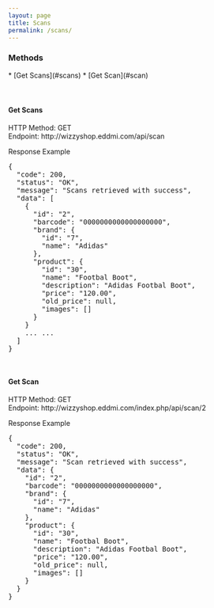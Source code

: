 ```yaml
---
layout: page
title: Scans
permalink: /scans/
---
```


<h3>Methods</h3>
* [Get Scans](#scans)
* [Get Scan](#scan)
<br/>
<br/>
<br/>

<h4 id="scans">Get Scans</h4>
HTTP Method: GET
<br/>
Endpoint: http://wizzyshop.eddmi.com/api/scan

Response Example
<pre>
{
  "code": 200,
  "status": "OK",
  "message": "Scans retrieved with success",
  "data": [
    {
      "id": "2",
      "barcode": "0000000000000000000",
      "brand": {
        "id": "7",
        "name": "Adidas"
      },
      "product": {
        "id": "30",
        "name": "Footbal Boot",
        "description": "Adidas Footbal Boot",
        "price": "120.00",
        "old_price": null,
        "images": []
      }
    }
    ... ...
  ]
}
</pre>
<br/>

<h4 id="scan">Get Scan</h4>
HTTP Method: GET
<br/>
Endpoint: http://wizzyshop.eddmi.com/index.php/api/scan/2

Response Example
<pre>
{
  "code": 200,
  "status": "OK",
  "message": "Scan retrieved with success",
  "data": {
    "id": "2",
    "barcode": "0000000000000000000",
    "brand": {
      "id": "7",
      "name": "Adidas"
    },
    "product": {
      "id": "30",
      "name": "Footbal Boot",
      "description": "Adidas Footbal Boot",
      "price": "120.00",
      "old_price": null,
      "images": []
    }
  }
}
</pre>